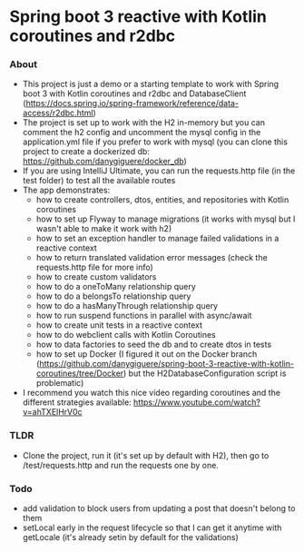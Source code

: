 # Spring boot 3 reactive with Kotlin coroutines and r2dbc

### About
- This project is just a demo or a starting template to work with Spring boot 3 with Kotlin coroutines and r2dbc and DatabaseClient (https://docs.spring.io/spring-framework/reference/data-access/r2dbc.html)
- The project is set up to work with the H2 in-memory but you can comment the h2 config and uncomment the mysql config in the application.yml file if you prefer to work with mysql (you can clone this project to create a dockerized db: https://github.com/danygiguere/docker_db)
- If you are using IntelliJ Ultimate, you can run the requests.http file (in the test folder) to test all the available routes
- The app demonstrates:
  - how to create controllers, dtos, entities, and repositories with Kotlin coroutines
  - how to set up Flyway to manage migrations (it works with mysql but I wasn't able to make it work with h2)
  - how to set an exception handler to manage failed validations in a reactive context
  - how to return translated validation error messages (check the requests.http file for more info)
  - how to create custom validators
  - how to do a oneToMany relationship query
  - how to do a belongsTo relationship query
  - how to do a hasManyThrough relationship query
  - how to run suspend functions in parallel with async/await
  - how to create unit tests in a reactive context
  - how to do webclient calls with Kotlin Coroutines
  - how to data factories to seed the db and to create dtos in tests
  - how to set up Docker (I figured it out on the Docker branch (https://github.com/danygiguere/spring-boot-3-reactive-with-kotlin-coroutines/tree/Docker) but the H2DatabaseConfiguration script is problematic)
- I recommend you watch this nice video regarding coroutines and the different strategies available: https://www.youtube.com/watch?v=ahTXElHrV0c


### TLDR 
- Clone the project, run it (it's set up by default with H2), then go to /test/requests.http and run the requests one by one.

### Todo
- add validation to block users from updating a post that doesn't belong to them
- setLocal early in the request lifecycle so that I can get it anytime with getLocale (it's already setin by default for the validations)